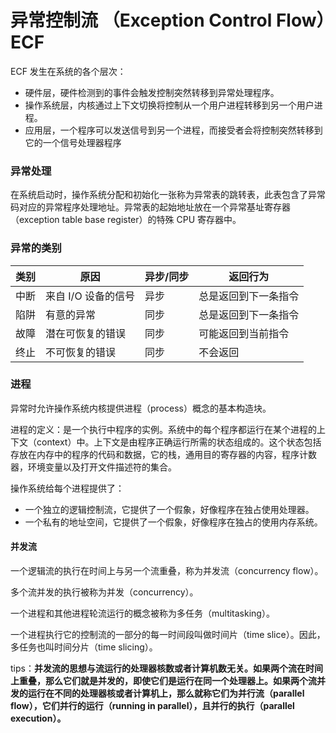 # 异常控制流 （Exception Control Flow）ECF

ECF 发生在系统的各个层次：

- 硬件层，硬件检测到的事件会触发控制突然转移到异常处理程序。
- 操作系统层，内核通过上下文切换将控制从一个用户进程转移到另一个用户进程。
- 应用层，一个程序可以发送信号到另一个进程，而接受者会将控制突然转移到它的一个信号处理器程序

### 异常处理

在系统启动时，操作系统分配和初始化一张称为异常表的跳转表，此表包含了异常码对应的异常程序处理地址。异常表的起始地址放在一个异常基址寄存器（exception table base register）的特殊 CPU 寄存器中。

### 异常的类别

| 类别 | 原因                | 异步/同步 | 返回行为             |
| ---- | ------------------- | --------- | -------------------- |
| 中断 | 来自 I/O 设备的信号 | 异步      | 总是返回到下一条指令 |
| 陷阱 | 有意的异常          | 同步      | 总是返回到下一条指令 |
| 故障 | 潜在可恢复的错误    | 同步      | 可能返回到当前指令   |
| 终止 | 不可恢复的错误      | 同步      | 不会返回             |

### 进程

异常时允许操作系统内核提供进程（process）概念的基本构造块。

进程的定义：是一个执行中程序的实例。系统中的每个程序都运行在某个进程的上下文（context）中。上下文是由程序正确运行所需的状态组成的。这个状态包括存放在内存中的程序的代码和数据，它的栈，通用目的寄存器的内容，程序计数器，环境变量以及打开文件描述符的集合。

操作系统给每个进程提供了：

- 一个独立的逻辑控制流，它提供了一个假象，好像程序在独占使用处理器。
- 一个私有的地址空间，它提供了一个假象，好像程序在独占的使用内存系统。

#### 并发流

一个逻辑流的执行在时间上与另一个流重叠，称为并发流（concurrency flow）。

多个流并发的执行被称为并发（concurrency）。

一个进程和其他进程轮流运行的概念被称为多任务（multitasking）。

一个进程执行它的控制流的一部分的每一时间段叫做时间片（time slice）。因此，多任务也叫时间分片（time slicing）。

tips：**并发流的思想与流运行的处理器核数或者计算机数无关。如果两个流在时间上重叠，那么它们就是并发的，即使它们是运行在同一个处理器上。如果两个流并发的运行在不同的处理器核或者计算机上，那么就称它们为并行流（parallel flow），它们并行的运行（running in parallel），且并行的执行（parallel execution）。**

